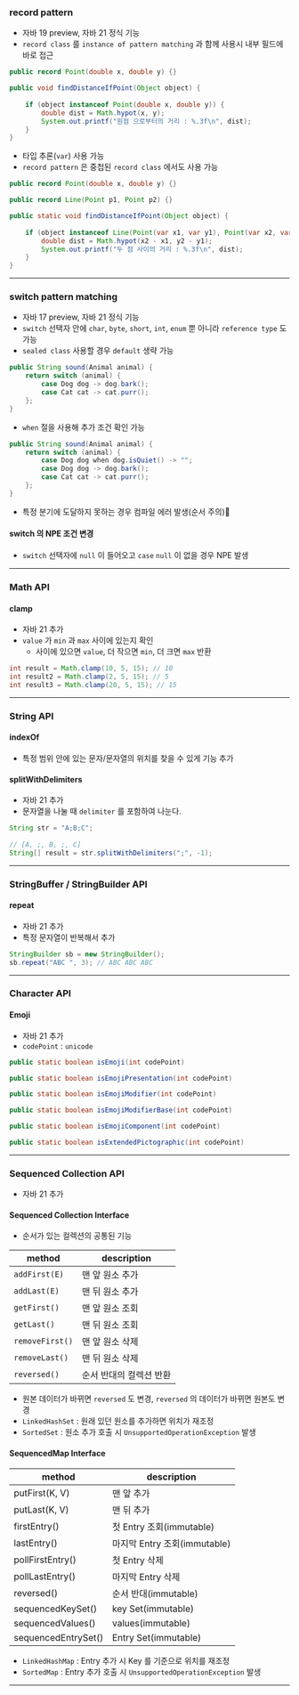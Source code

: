 ### record pattern
- 자바 19 preview, 자바 21 정식 기능
- `record class` 를 `instance of pattern matching` 과 함께 사용시 내부 필드에 바로 접근
```java
public record Point(double x, double y) {}

public void findDistanceIfPoint(Object object) {  
  
    if (object instanceof Point(double x, double y)) {  
        double dist = Math.hypot(x, y);  
        System.out.printf("원점 으로부터의 거리 : %.3f\n", dist);  
    }  
}
```
- 타입 추론(`var`) 사용 가능
- `record pattern` 은 중첩된 `record class` 에서도 사용 가능
```java
public record Point(double x, double y) {}  

public record Line(Point p1, Point p2) {}

public static void findDistanceIfPoint(Object object) {  
  
    if (object instanceof Line(Point(var x1, var y1), Point(var x2, var y2))) {  
        double dist = Math.hypot(x2 - x1, y2 - y1);  
        System.out.printf("두 점 사이의 거리 : %.3f\n", dist);  
    }  
}
```

---
### switch pattern matching
- 자바 17 preview, 자바 21 정식 기능
- `switch` 선택자 안에 `char`, `byte`, `short`, `int`, `enum` 뿐 아니라 `reference type` 도 가능
- `sealed class` 사용할 경우 `default` 생략 가능
```java
public String sound(Animal animal) {  
    return switch (animal) {  
        case Dog dog -> dog.bark();  
        case Cat cat -> cat.purr();  
    };  
}
```
- `when` 절을 사용해 추가 조건 확인 가능
```java
public String sound(Animal animal) {  
    return switch (animal) {  
        case Dog dog when dog.isQuiet() -> "";  
        case Dog dog -> dog.bark();  
        case Cat cat -> cat.purr();  
    };  
}
```
- 특정 분기에 도달하지 못하는 경우 컴파일 에러 발생(순서 주의)
#### switch 의 NPE 조건 변경
- `switch` 선택자에 `null` 이 들어오고 `case` `null` 이 없을 경우 NPE 발생

---
### Math API 
#### clamp
- 자바 21 추가
- `value` 가 `min` 과 `max` 사이에 있는지 확인 
	- 사이에 있으면 `value`, 더 작으면 `min`, 더 크면 `max` 반환
```java
int result = Math.clamp(10, 5, 15); // 10  
int result2 = Math.clamp(2, 5, 15); // 5  
int result3 = Math.clamp(20, 5, 15); // 15
```

---
### String API

#### indexOf
- 특정 범위 안에 있는 문자/문자열의 위치를 찾을 수 있게 기능 추가

#### splitWithDelimiters
- 자바 21 추가
- 문자열을 나눌 때 `delimiter` 를 포함하여 나눈다.
```java
String str = "A;B;C";  
  
// [A, ;, B, ;, C]  
String[] result = str.splitWithDelimiters(";", -1);
```

---
### StringBuffer / StringBuilder API
#### repeat
- 자바 21 추가
- 특정 문자열이 반복해서 추가
```java
StringBuilder sb = new StringBuilder();  
sb.repeat("ABC ", 3); // ABC ABC ABC 
```

---
### Character API

#### Emoji
- 자바 21 추가
- `codePoint` : `unicode`
```java
public static boolean isEmoji(int codePoint)

public static boolean isEmojiPresentation(int codePoint)

public static boolean isEmojiModifier(int codePoint)

public static boolean isEmojiModifierBase(int codePoint)

public static boolean isEmojiComponent(int codePoint)

public static boolean isExtendedPictographic(int codePoint)
```

---
### Sequenced Collection API
- 자바 21 추가
#### Sequenced Collection Interface
- 순서가 있는 컬렉션의 공통된 기능

| method          | description   |
| --------------- | ------------- |
| `addFirst(E)`   | 맨 앞 원소 추가     |
| `addLast(E)`    | 맨 뒤 원소 추가     |
| `getFirst()`    | 맨 앞 원소 조회     |
| `getLast()`     | 맨 뒤 원소 조회     |
| `removeFirst()` | 맨 앞 원소 삭제     |
| `removeLast()`  | 맨 뒤 원소 삭제     |
| `reversed()`    | 순서 반대의 컬렉션 반환 |
- 원본 데이터가 바뀌면 `reversed` 도 변경, `reversed` 의 데이터가 바뀌면 원본도 변경
- `LinkedHashSet` : 원래 있던 원소를 추가하면 위치가 재조정
- `SortedSet` : 원소 추가 호출 시 `UnsupportedOperationException` 발생

#### SequencedMap Interface

| method              | description             |
| ------------------- | ----------------------- |
| putFirst(K, V)      | 맨 앞 추가                  |
| putLast(K, V)       | 맨 뒤 추가                  |
| firstEntry()        | 첫 Entry 조회(immutable)   |
| lastEntry()         | 마지막 Entry 조회(immutable) |
| pollFirstEntry()    | 첫 Entry 삭제              |
| pollLastEntry()     | 마지막 Entry 삭제            |
| reversed()          | 순서 반대(immutable)        |
| sequencedKeySet()   | key Set(immutable)      |
| sequencedValues()   | values(immutable)       |
| sequencedEntrySet() | Entry Set(immutable)    |
- `LinkedHashMap` : Entry 추가 시 Key 를 기준으로 위치를 재조정
- `SortedMap` : Entry 추가 호출 시 `UnsupportedOperationException` 발생

---

